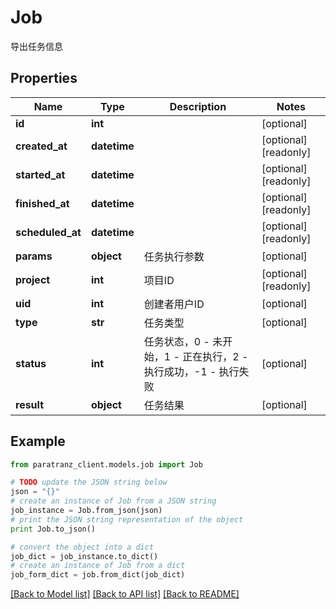 # Job

导出任务信息

## Properties

Name | Type | Description | Notes
------------ | ------------- | ------------- | -------------
**id** | **int** |  | [optional] 
**created_at** | **datetime** |  | [optional] [readonly] 
**started_at** | **datetime** |  | [optional] [readonly] 
**finished_at** | **datetime** |  | [optional] [readonly] 
**scheduled_at** | **datetime** |  | [optional] [readonly] 
**params** | **object** | 任务执行参数 | [optional] 
**project** | **int** | 项目ID | [optional] [readonly] 
**uid** | **int** | 创建者用户ID | [optional] 
**type** | **str** | 任务类型 | [optional] 
**status** | **int** | 任务状态，0 - 未开始，1 - 正在执行，2 - 执行成功，-1 - 执行失败 | [optional] 
**result** | **object** | 任务结果 | [optional] 

## Example

```python
from paratranz_client.models.job import Job

# TODO update the JSON string below
json = "{}"
# create an instance of Job from a JSON string
job_instance = Job.from_json(json)
# print the JSON string representation of the object
print Job.to_json()

# convert the object into a dict
job_dict = job_instance.to_dict()
# create an instance of Job from a dict
job_form_dict = job.from_dict(job_dict)
```
[[Back to Model list]](../README.md#documentation-for-models) [[Back to API list]](../README.md#documentation-for-api-endpoints) [[Back to README]](../README.md)


